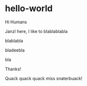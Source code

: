 # hello-world

Hi Humans

Janzl here, I like to blablablabla

blablabla

bladeebla

bla

Thanks!

Quack quack quack miss snaterbuack!
